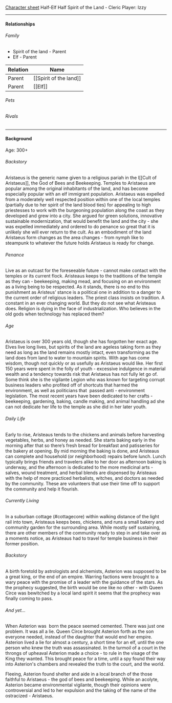 [Character sheet](https://www.dndbeyond.com/profile/BooksAreOxygen/characters/52230547)
Half-Elf Half Spirit of the Land - Cleric
Player: Izzy

---

#### Relationships
###### Family
- Spirit of the land - Parent
- Elf - Parent

Relation | Name
------------ | ------------
Parent | [[Spirit of the land]]
Parent | [[Elf]]


###### Pets

###### Rivals

---

#### Background
Age: 300+ 

###### Backstory

Aristaeus is the generic name given to a religious pariah in the l[[Cult of Aristaeus]], the God of Bees and Beekeeping. Temples to Aristaeus are popular among the original inhabitants of the land, and has become especially popular with an elf immigrant population. Aristaeus was expelled from a moderately well respected position within one of the local temples (partially due to her spirit of the land blood ties) for appealing to high priestesses to work with the burgeoning population along the coast as they developed and grew into a city. She argued for green solutions, innovative sustainable modernization, that would benefit the land and the city - she was expelled immediately and ordered to do penance so great that it is unlikely she will ever return to the cult. As an embodiment of the land Aristaeus form changes as the area changes - from nymph like to steampunk to whatever the future holds Aristaeus is ready for change.

###### Penance

Live as an outcast for the foreseeable future - cannot make contact with the temples or its current flock. Aristeaus keeps to the traditions of the temple as they can - beekeeping, making mead, and focusing on an environment as a living being to be respected. As it stands, there is no end to this punishment as Aristeus’ stance is a political one in addition to a danger to the current order of religious leaders. The priest class insists on tradition. A constant in an ever changing world. But they do not see what Aristeaus does. Religion is dying in the face of industrialization. Who believes in the old gods when technology has replaced them?

###### Age

Aristaeus is over 300 years old, though she has forgotten her exact age. Elves live long lives, but spirits of the land are ageless taking form as they need as long as the land remains mostly intact, even transforming as the land does from land to water to mountain spirits. With age has come wisdom, though not quickly or as usefully as Aristaeus would like. Her first 150 years were spent in the folly of youth - excessive indulgence in material wealth and a tendency towards risk that Aristaeus has not fully let go of. Some think she is the vigilante Legion who was known for targeting corrupt business leaders who profited off of shortcuts that harmed the environment, as well as politicians that  passed anti - environment legislation. The most recent years have been dedicated to her crafts - beekeeping, gardening, baking, candle making, and animal handling ad she can not dedicate her life to the temple as she did in her later youth.

###### Daily Life

Early to rise, Aristeaus tends to the chickens and animals before harvesting vegetables, herbs, and honey as needed. She starts baking early in the morning after that so there’s fresh bread for breakfast and patisseries for the bakery at opening. By mid morning the baking is done, and Aristeaus can complete and household (or neighborhood) repairs before lunch. Lunch typically brings friends and travelers alike to her door as afternoon baking is underway, and the afternoon is dedicated to the more medicinal arts - salves, wound treatment, and herbal blends are dispensed by Aristeaus with the help of more practiced herbalists, witches, and doctors as needed by the community. These are volunteers that use their time off to support the community and help it flourish.

###### Currently Living

In a suburban cottage (#cottagecore) within walking distance of the light rail into town, Aristeaus keeps bees, chickens, and runs a small bakery and community garden for the surrounding area. While mostly self sustaining, there are other members of the community ready to step in and take over as a moments notice, as Aristeaus had to travel for temple business in their former position.

###### Backstory 

A birth foretold by astrologists and alchemists, Asterion was supposed to be a great king, or the end of an empire. Warring factions were brought to a wary peace with the promise of a leader with the guidance of the stars. As the prophecy suggested, the birth would be one like no other - with Queen Circe was bewitched by a local land spirit it seems that the prophecy was finally coming to pass. 

###### And yet...

When Asterion was  born the peace seemed cemented. There was just one problem. It was all a lie. Queen Circe brought Asterion forth as the son everyone needed, instead of the daughter that would end her empire. Asterion lived a lie for almost a century, a short time for an elf, until the one person who knew the truth was assassinated. In the turmoil of a court in the throngs of upheaval Asterion made a choice - to rule in the visage of the King they wanted. This brought peace for a time, until a spy found their way into Asterion's chambers and revealed the truth to the court, and the world. 

Fleeing, Asterion found shelter and aide in a local branch of the those faithful to Aristaeus - the god of bees and beekeeping. While an acolyte, Asterion became environmental vigilante, though their opinions were controversial and led to her expulsion and the taking of the name of the ostracized - Aristaeus.